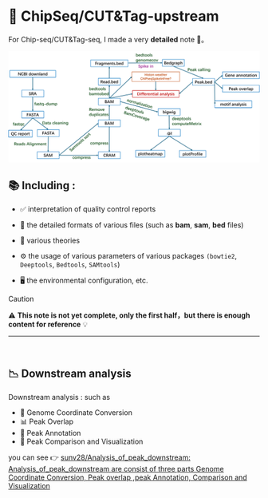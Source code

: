 # 🔬 ChipSeq/CUT&Tag-upstream  
For Chip-seq/CUT&Tag-seq, I made a very **detailed** note 📓。  

<img src="./picture/086.png" width="1200"/>  



<br>

## 📚 Including :  

- ✅ interpretation of quality control reports  

- 📂 the detailed formats of various files (such as **bam**, **sam**, **bed** files)  

- 🧠 various theories  

- ⚙️ the usage of various parameters of various packages `(bowtie2`, `Deeptools`, `Bedtools`, `SAMtools`)  

- 🖥️ the environmental configuration, etc.  

  

> [!CAUTION]  
> ⚠️ **This note is not yet complete, only the first half，but there is enough content for reference** 💡  

---

<br>

## 📉 Downstream analysis  

Downstream analysis : such as  
- 🔁 Genome Coordinate Conversion  
- 📊 Peak Overlap  
- 🧬 Peak Annotation  
- 🧩 Peak Comparison and Visualization  

you can see 👉 [sunv28/Analysis_of_peak_downstream: Analysis_of_peak_downstream are consist of three parts Genome Coordinate Conversion, Peak overlap ,peak Annotation, Comparison and Visualization](https://github.com/sunv28/Analysis_of_peak_downstream)

